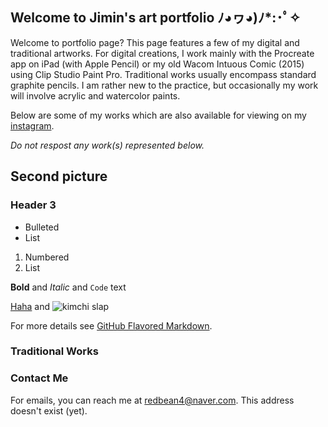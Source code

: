 
## Welcome to Jimin's art portfolio ﾉ◕ヮ◕)ﾉ*:･ﾟ✧

Welcome to portfolio page?
This page features a few of my digital and traditional artworks. For digital creations, I work mainly with the Procreate app on iPad (with Apple Pencil) or my old Wacom Intuous Comic (2015) using Clip Studio Paint Pro. Traditional works usually encompass standard graphite pencils. I am rather new to the practice, but occasionally my work will involve acrylic and watercolor paints. 

Below are some of my works which are also available for viewing on my [instagram](https://www.instagram.com/tteoksoonie/).

_Do not respost any work(s) represented below._

## Second picture
### Header 3

- Bulleted
- List

1. Numbered
2. List

**Bold** and _Italic_ and `Code` text

[Haha](https://i.pinimg.com/474x/ff/5c/d5/ff5cd590b70f429a02d14d8780d10af7.jpg) and 
![kimchi slap](https://i.pinimg.com/474x/ff/5c/d5/ff5cd590b70f429a02d14d8780d10af7.jpg)

For more details see [GitHub Flavored Markdown](https://guides.github.com/features/mastering-markdown/).

### Traditional Works

### Contact Me

For emails, you can reach me at redbean4@naver.com.
This address doesn't exist (yet).
